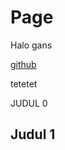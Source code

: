 # Page

Halo gans

[github](https://github.com/nandazman/developer-notes/edit/feat/test/README.md)

tetetet

JUDUL 0

## Judul 1

